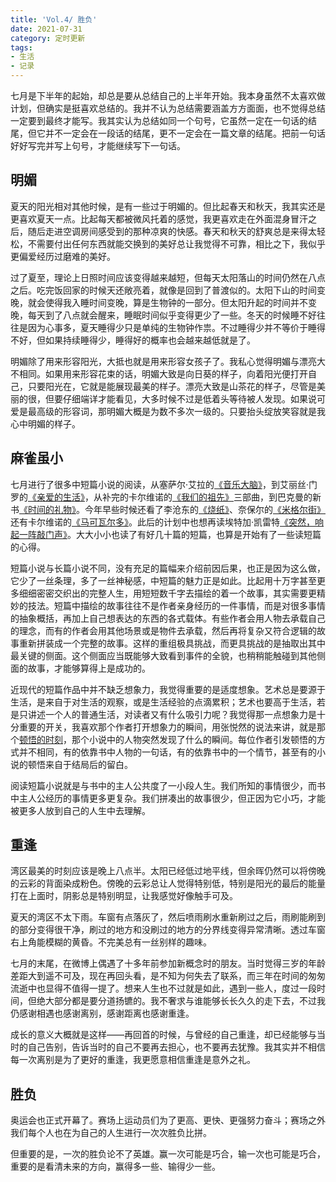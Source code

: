 ```yaml
---
title: 'Vol.4/ 胜负'
date: 2021-07-31
category: 定时更新
tags:
- 生活
- 记录
---
```


七月是下半年的起始，却总是要从总结自己的上半年开始。我本身虽然不太喜欢做计划，但确实是挺喜欢总结的。我并不认为总结需要涵盖方方面面，也不觉得总结一定要到最终才能写。我其实认为总结如同一个句号，它虽然一定在一句话的结尾，但它并不一定会在一段话的结尾，更不一定会在一篇文章的结尾。把前一句话好好写完并写上句号，才能继续写下一句话。

<!--more-->

## 明媚

夏天的阳光相对其他时候，是有一些过于明媚的。但比起春天和秋天，我其实还是更喜欢夏天一点。比起每天都被微风托着的感觉，我更喜欢走在外面混身冒汗之后，随后走进空调房间感受到的那种凉爽的快感。春天和秋天的舒爽总是来得太轻松，不需要付出任何东西就能交换到的美好总让我觉得不可靠，相比之下，我似乎更偏爱经历过磨难的美好。

过了夏至，理论上日照时间应该变得越来越短，但每天太阳落山的时间仍然在八点之后。吃完饭回家的时候天还敞亮着，就像是回到了普渡似的。太阳下山的时间变晚，就会使得我入睡时间变晚，算是生物钟的一部分。但太阳升起的时间并不变晚，每天到了八点就会醒来，睡眠时间似乎变得更少了一些。冬天的时候睡不好往往是因为心事多，夏天睡得少只是单纯的生物钟作祟。不过睡得少并不等价于睡得不好，但如果持续睡得少，睡得好的概率也会越来越低就是了。

明媚除了用来形容阳光，大抵也就是用来形容女孩子了。我私心觉得明媚与漂亮大不相同。如果用来形容花束的话，明媚大致是向日葵的样子，向着阳光便打开自己，只要阳光在，它就是能展现最美的样子。漂亮大致是山茶花的样子，尽管是美丽的很，但要仔细端详才能看见，大多时候不过是低着头等待被人发现。如果说可爱是最高级的形容词，那明媚大概是为数不多次一级的。只要抬头绽放笑容就是我心中明媚的样子。

## 麻雀虽小

七月进行了很多中短篇小说的阅读，从塞萨尔·艾拉的[《音乐大脑》](https://book.douban.com/subject/33427743/)，到艾丽丝·门罗的[《亲爱的生活》](https://book.douban.com/subject/25870629/)，从补完的卡尔维诺的[《我们的祖先》](http://www.ruanyifeng.com/calvino/novel/our_ancestors/)三部曲，到巴克曼的新书[《时间的礼物》](https://book.douban.com/subject/30390651/)。今年早些时候还看了李沧东的[《烧纸》](https://book.douban.com/subject/30441551/)、奈保尔的[《米格尔街》](https://book.douban.com/subject/21346008/)还有卡尔维诺的[《马可瓦尔多》](https://book.douban.com/subject/34799583/)。此后的计划中也想再读埃特加·凯雷特[《突然，响起一阵敲门声》](https://book.douban.com/subject/35060240/)。大大小小也读了有好几十篇的短篇，也算是开始有了一些读短篇的心得。

短篇小说与长篇小说不同，没有充足的篇幅来介绍前因后果，也正是因为这么做，它少了一丝条理，多了一丝神秘感，中短篇的魅力正是如此。比起用十万字甚至更多细细密密交织出的完整人生，用短短数千字去描绘的着一个故事，其实需要更精妙的技法。短篇中描绘的故事往往不是作者亲身经历的一件事情，而是对很多事情的抽象概括，再加上自己想表达的东西的各式载体。有些作者会用人物去承载自己的理念，而有的作者会用其他场景或是物件去承载，然后再将复杂又符合逻辑的故事重新拼装成一个完整的故事。这样的重组极具挑战，而更具挑战的是抽取出其中最关键的侧面。这个侧面应当既能够大致看到事件的全貌，也稍稍能触碰到其他侧面的故事，才能够算得上是成功的。

近现代的短篇作品中并不缺乏想象力，我觉得重要的是适度想象。艺术总是要源于生活，是来自于对生活的观察，或是生活经验的点滴累积；艺术也要高于生活，若是只讲述一个人的普通生活，对读者又有什么吸引力呢？我觉得那一点想象力是十分重要的开关，我喜欢那个作者打开想象力的瞬间，用张悦然的说法来讲，就是那个[顿悟的时刻](https://book.douban.com/subject/35081657/)，那个小说中的人物突然发现了什么的瞬间。每位作者引发顿悟的方式并不相同，有的依靠书中人物的一句话，有的依靠书中的一个情节，甚至有的小说的顿悟来自于结局后的留白。

阅读短篇小说就是与书中的主人公共度了一小段人生。我们所知的事情很少，而书中主人公经历的事情更多更复杂。我们拼凑出的故事很少，但正因为它小巧，才能被更多人放到自己的人生中去理解。

## 重逢

湾区最美的时刻应该是晚上八点半。太阳已经低过地平线，但余晖仍然可以将傍晚的云彩的背面染成粉色。傍晚的云彩总让人觉得特别低，特别是阳光的最后的能量打在上面时，阴影总是特别明显，让我感觉好像触手可及。

夏天的湾区不太下雨。车窗有点落灰了，然后喷雨刷水重新刷过之后，雨刷能刷到的部分变得很干净，刷过的地方和没刷过的地方的分界线变得异常清晰。透过车窗右上角能模糊的黄昏。不完美总有一丝别样的趣味。

七月的末尾，在微博上偶遇了十多年前参加新概念时的朋友。当时觉得三岁的年龄差距大到遥不可及，现在再回头看，是不知为何失去了联系，而三年在时间的匆匆流逝中也显得不值得一提了。想来人生也不过就是如此，遇到一些人，度过一段时间，但绝大部分都是要分道扬镳的。我不奢求与谁能够长长久久的走下去，不过我仍感谢相遇也感谢离别，感谢距离也感谢重逢。

成长的意义大概就是这样——再回首的时候，与曾经的自己重逢，却已经能够与当时的自己告别，告诉当时的自己不要再去担心，也不要再去犹豫。我其实并不相信每一次离别是为了更好的重逢，我更愿意相信重逢是意外之礼。

## 胜负

奥运会也正式开幕了。赛场上运动员们为了更高、更快、更强努力奋斗；赛场之外我们每个人也在为自己的人生进行一次次胜负比拼。

但重要的是，一次的胜负论不了英雄。赢一次可能是巧合，输一次也可能是巧合，重要的是看清未来的方向，赢得多一些、输得少一些。
